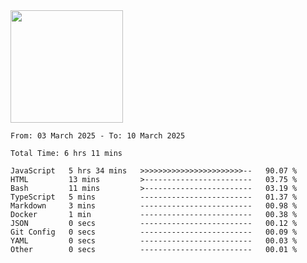 <img height="180em" src="https://github-readme-stats-eight-theta.vercel.app/api?username=bkundev&show_icons=true&theme=radical&include_all_commits=true&count_private=true"/>
<!--START_SECTION:waka-->

```all_time
From: 03 March 2025 - To: 10 March 2025

Total Time: 6 hrs 11 mins

JavaScript   5 hrs 34 mins   >>>>>>>>>>>>>>>>>>>>>>>--   90.07 %
HTML         13 mins         >------------------------   03.75 %
Bash         11 mins         >------------------------   03.19 %
TypeScript   5 mins          -------------------------   01.37 %
Markdown     3 mins          -------------------------   00.98 %
Docker       1 min           -------------------------   00.38 %
JSON         0 secs          -------------------------   00.12 %
Git Config   0 secs          -------------------------   00.09 %
YAML         0 secs          -------------------------   00.03 %
Other        0 secs          -------------------------   00.01 %
```

<!--END_SECTION:waka-->

